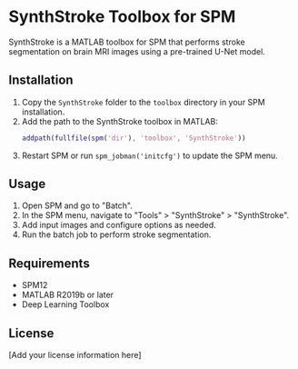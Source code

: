 # SynthStroke Toolbox for SPM

SynthStroke is a MATLAB toolbox for SPM that performs stroke segmentation on brain MRI images using a pre-trained U-Net model.

## Installation

1. Copy the `SynthStroke` folder to the `toolbox` directory in your SPM installation.
2. Add the path to the SynthStroke toolbox in MATLAB:
   ```matlab
   addpath(fullfile(spm('dir'), 'toolbox', 'SynthStroke'))
   ```
3. Restart SPM or run `spm_jobman('initcfg')` to update the SPM menu.

## Usage

1. Open SPM and go to "Batch".
2. In the SPM menu, navigate to "Tools" > "SynthStroke" > "SynthStroke".
3. Add input images and configure options as needed.
4. Run the batch job to perform stroke segmentation.

## Requirements

- SPM12
- MATLAB R2019b or later
- Deep Learning Toolbox

## License

[Add your license information here]


